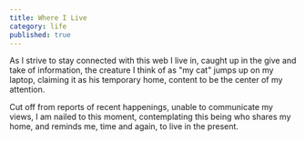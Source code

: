 ```yaml
---
title: Where I Live
category: life
published: true
---
```


As I strive
to stay connected
with this web I live in,
caught up
in the give and take
of information,
the creature I think of
as "my cat"
jumps up on my laptop,
claiming it
as his temporary home,
content to be
the center
of my attention.

Cut off from reports
of recent happenings,
unable
to communicate my views,
I am nailed to this moment,
contemplating this being
who shares my home,
and reminds me,
time and again,
to live
in the present.
